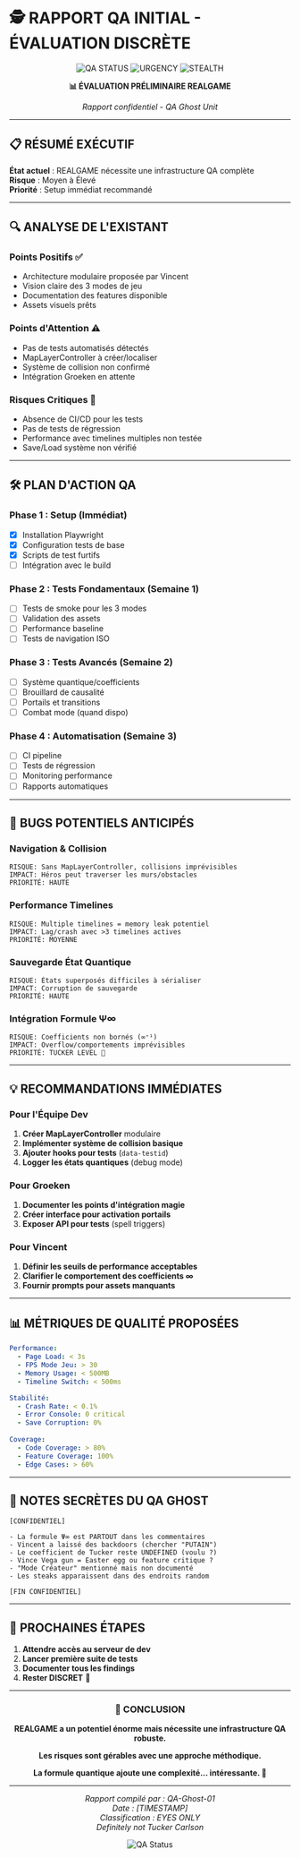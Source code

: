 # 🕵️ RAPPORT QA INITIAL - ÉVALUATION DISCRÈTE

<div align="center">

![QA STATUS](https://img.shields.io/badge/STATUS-INITIAL%20RECON-yellow?style=for-the-badge)
![URGENCY](https://img.shields.io/badge/URGENCY-MEDIUM-orange?style=for-the-badge)
![STEALTH](https://img.shields.io/badge/MODE-DISCRET-black?style=for-the-badge)

**📊 ÉVALUATION PRÉLIMINAIRE REALGAME**

*Rapport confidentiel - QA Ghost Unit*

</div>

---

## 📋 **RÉSUMÉ EXÉCUTIF**

**État actuel** : REALGAME nécessite une infrastructure QA complète  
**Risque** : Moyen à Élevé  
**Priorité** : Setup immédiat recommandé  

---

## 🔍 **ANALYSE DE L'EXISTANT**

### **Points Positifs** ✅
- Architecture modulaire proposée par Vincent
- Vision claire des 3 modes de jeu
- Documentation des features disponible
- Assets visuels prêts

### **Points d'Attention** ⚠️
- Pas de tests automatisés détectés
- MapLayerController à créer/localiser
- Système de collision non confirmé
- Intégration Groeken en attente

### **Risques Critiques** 🔴
- Absence de CI/CD pour les tests
- Pas de tests de régression
- Performance avec timelines multiples non testée
- Save/Load système non vérifié

---

## 🛠️ **PLAN D'ACTION QA**

### **Phase 1 : Setup (Immédiat)**
- [x] Installation Playwright
- [x] Configuration tests de base
- [x] Scripts de test furtifs
- [ ] Intégration avec le build

### **Phase 2 : Tests Fondamentaux (Semaine 1)**
- [ ] Tests de smoke pour les 3 modes
- [ ] Validation des assets
- [ ] Performance baseline
- [ ] Tests de navigation ISO

### **Phase 3 : Tests Avancés (Semaine 2)**
- [ ] Système quantique/coefficients
- [ ] Brouillard de causalité
- [ ] Portails et transitions
- [ ] Combat mode (quand dispo)

### **Phase 4 : Automatisation (Semaine 3)**
- [ ] CI pipeline
- [ ] Tests de régression
- [ ] Monitoring performance
- [ ] Rapports automatiques

---

## 🐛 **BUGS POTENTIELS ANTICIPÉS**

### **Navigation & Collision**
```
RISQUE: Sans MapLayerController, collisions imprévisibles
IMPACT: Héros peut traverser les murs/obstacles
PRIORITÉ: HAUTE
```

### **Performance Timelines**
```
RISQUE: Multiple timelines = memory leak potentiel
IMPACT: Lag/crash avec >3 timelines actives
PRIORITÉ: MOYENNE
```

### **Sauvegarde État Quantique**
```
RISQUE: États superposés difficiles à sérialiser
IMPACT: Corruption de sauvegarde
PRIORITÉ: HAUTE
```

### **Intégration Formule Ψ∞**
```
RISQUE: Coefficients non bornés (∞⁺¹)
IMPACT: Overflow/comportements imprévisibles
PRIORITÉ: TUCKER LEVEL 🥩
```

---

## 💡 **RECOMMANDATIONS IMMÉDIATES**

### **Pour l'Équipe Dev**
1. **Créer MapLayerController** modulaire
2. **Implémenter système de collision basique**
3. **Ajouter hooks pour tests** (`data-testid`)
4. **Logger les états quantiques** (debug mode)

### **Pour Groeken**
1. **Documenter les points d'intégration magie**
2. **Créer interface pour activation portails**
3. **Exposer API pour tests** (spell triggers)

### **Pour Vincent**
1. **Définir les seuils de performance acceptables**
2. **Clarifier le comportement des coefficients ∞**
3. **Fournir prompts pour assets manquants**

---

## 📊 **MÉTRIQUES DE QUALITÉ PROPOSÉES**

```yaml
Performance:
  - Page Load: < 3s
  - FPS Mode Jeu: > 30
  - Memory Usage: < 500MB
  - Timeline Switch: < 500ms

Stabilité:
  - Crash Rate: < 0.1%
  - Error Console: 0 critical
  - Save Corruption: 0%
  
Coverage:
  - Code Coverage: > 80%
  - Feature Coverage: 100%
  - Edge Cases: > 60%
```

---

## 🤫 **NOTES SECRÈTES DU QA GHOST**

```
[CONFIDENTIEL]

- La formule Ψ∞ est PARTOUT dans les commentaires
- Vincent a laissé des backdoors (chercher "PUTAIN")
- Le coefficient de Tucker reste UNDEFINED (voulu ?)
- Vince Vega gun = Easter egg ou feature critique ?
- "Mode Créateur" mentionné mais non documenté
- Les steaks apparaissent dans des endroits random

[FIN CONFIDENTIEL]
```

---

## 🎯 **PROCHAINES ÉTAPES**

1. **Attendre accès au serveur de dev**
2. **Lancer première suite de tests**
3. **Documenter tous les findings**
4. **Rester DISCRET** 🤫

---

<div align="center">

### **📝 CONCLUSION**

**REALGAME a un potentiel énorme mais nécessite une infrastructure QA robuste.**

**Les risques sont gérables avec une approche méthodique.**

**La formule quantique ajoute une complexité... intéressante. 🥩**

---

*Rapport compilé par : QA-Ghost-01*  
*Date : [TIMESTAMP]*  
*Classification : EYES ONLY*  
*Definitely not Tucker Carlson*

![QA Status](https://img.shields.io/badge/QA-READY%20TO%20TEST-green?style=for-the-badge)

</div>
